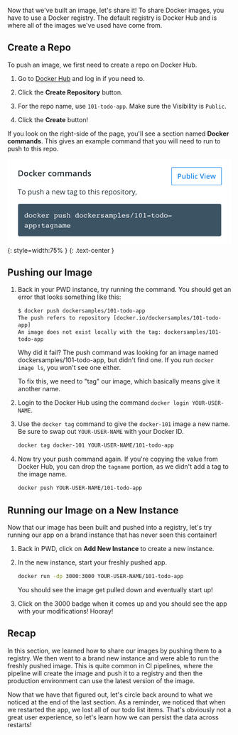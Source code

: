 
Now that we've built an image, let's share it! To share Docker images, you have to use a Docker
registry. The default registry is Docker Hub and is where all of the images we've used have come from.

## Create a Repo

To push an image, we first need to create a repo on Docker Hub.

1. Go to [Docker Hub](https://hub.docker.com) and log in if you need to.

1. Click the **Create Repository** button.

1. For the repo name, use `101-todo-app`. Make sure the Visibility is `Public`.

1. Click the **Create** button!

If you look on the right-side of the page, you'll see a section named **Docker commands**. This gives
an example command that you will need to run to push to this repo.

![Docker command with push example](push-command.png){: style=width:75% }
{: .text-center }


## Pushing our Image

1. Back in your PWD instance, try running the command. You should get an error that looks something 
like this:

    ```plaintext
    $ docker push dockersamples/101-todo-app
    The push refers to repository [docker.io/dockersamples/101-todo-app]
    An image does not exist locally with the tag: dockersamples/101-todo-app
    ```

    Why did it fail? The push command was looking for an image named dockersamples/101-todo-app, but
    didn't find one. If you run `docker image ls`, you won't see one either.

    To fix this, we need to "tag" our image, which basically means give it another name.

1. Login to the Docker Hub using the command `docker login YOUR-USER-NAME`.

1. Use the `docker tag` command to give the `docker-101` image a new name. Be sure to swap out
   `YOUR-USER-NAME` with your Docker ID.

    ```bash
    docker tag docker-101 YOUR-USER-NAME/101-todo-app
    ```

1. Now try your push command again. If you're copying the value from Docker Hub, you can drop the 
   `tagname` portion, as we didn't add a tag to the image name.

    ```bash
    docker push YOUR-USER-NAME/101-todo-app
    ```

## Running our Image on a New Instance

Now that our image has been built and pushed into a registry, let's try running our app on a brand
instance that has never seen this container!

1. Back in PWD, click on **Add New Instance** to create a new instance.

1. In the new instance, start your freshly pushed app.

    ```bash
    docker run -dp 3000:3000 YOUR-USER-NAME/101-todo-app
    ```

    You should see the image get pulled down and eventually start up!

1. Click on the 3000 badge when it comes up and you should see the app with your modifications! Hooray!


## Recap

In this section, we learned how to share our images by pushing them to a registry. We then went to a
brand new instance and were able to run the freshly pushed image. This is quite common in CI pipelines,
where the pipeline will create the image and push it to a registry and then the production environment
can use the latest version of the image.

Now that we have that figured out, let's circle back around to what we noticed at the end of the last
section. As a reminder, we noticed that when we restarted the app, we lost all of our todo list items.
That's obviously not a great user experience, so let's learn how we can persist the data across 
restarts!